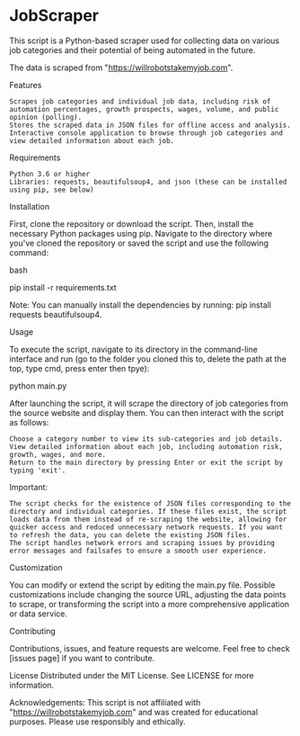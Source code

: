 # JobScraper
This script is a Python-based scraper used for collecting data on various job categories and their potential of being automated in the future. 

The data is scraped from "https://willrobotstakemyjob.com".

Features

    Scrapes job categories and individual job data, including risk of automation percentages, growth prospects, wages, volume, and public opinion (polling).
    Stores the scraped data in JSON files for offline access and analysis.
    Interactive console application to browse through job categories and view detailed information about each job.

Requirements

    Python 3.6 or higher
    Libraries: requests, beautifulsoup4, and json (these can be installed using pip, see below)

Installation

First, clone the repository or download the script. Then, install the necessary Python packages using pip. Navigate to the directory where you've cloned the repository or saved the script and use the following command:

bash

pip install -r requirements.txt

Note: You can manually install the dependencies by running: pip install requests beautifulsoup4.

Usage

To execute the script, navigate to its directory in the command-line interface and run (go to the folder you cloned this to, delete the path at the top, type cmd, press enter then tpye):

python main.py

After launching the script, it will scrape the directory of job categories from the source website and display them. You can then interact with the script as follows:

    Choose a category number to view its sub-categories and job details.
    View detailed information about each job, including automation risk, growth, wages, and more.
    Return to the main directory by pressing Enter or exit the script by typing 'exit'.

Important:

    The script checks for the existence of JSON files corresponding to the directory and individual categories. If these files exist, the script loads data from them instead of re-scraping the website, allowing for quicker access and reduced unnecessary network requests. If you want to refresh the data, you can delete the existing JSON files.
    The script handles network errors and scraping issues by providing error messages and failsafes to ensure a smooth user experience.

Customization

You can modify or extend the script by editing the main.py file. Possible customizations include changing the source URL, adjusting the data points to scrape, or transforming the script into a more comprehensive application or data service.

Contributing

Contributions, issues, and feature requests are welcome. Feel free to check [issues page] if you want to contribute.

License
Distributed under the MIT License. See LICENSE for more information.

Acknowledgements:
This script is not affiliated with "https://willrobotstakemyjob.com" and was created for educational purposes. Please use responsibly and ethically.

